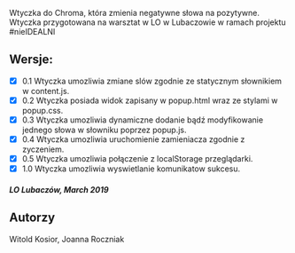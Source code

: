 Wtyczka do Chroma, która zmienia negatywne słowa na pozytywne.
Wtyczka przygotowana na warsztat w LO w Lubaczowie w ramach projektu #nieIDEALNI

## Wersje:
- [X] 0.1 Wtyczka umozliwia zmiane slów zgodnie ze statycznym słownikiem w content.js.
- [X] 0.2 Wtyczka posiada widok zapisany w popup.html wraz ze stylami w popup.css.
- [X] 0.3 Wtyczka umozliwia dynamiczne dodanie bądź modyfikowanie jednego słowa w słowniku poprzez popup.js.
- [X] 0.4 Wtyczka umozliwia uruchomienie zamieniacza zgodnie z zyczeniem.
- [X] 0.5 Wtyczka umozliwia połączenie z localStorage przeglądarki.
- [X] 1.0 Wtyczka umozliwia wyswietlanie komunikatow sukcesu.

##### LO Lubaczów, March 2019 

## Autorzy
Witold Kosior,
Joanna Roczniak

